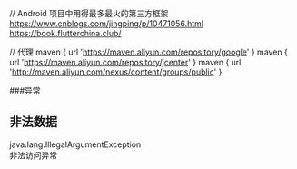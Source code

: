 // Android 项目中用得最多最火的第三方框架<br/>
https://www.cnblogs.com/jingping/p/10471056.html
https://book.flutterchina.club/


// 代理
maven { url 'https://maven.aliyun.com/repository/google' }
        maven { url 'https://maven.aliyun.com/repository/jcenter' }
        maven { url 'http://maven.aliyun.com/nexus/content/groups/public' }

###异常
## 非法数据
java.lang.IllegalArgumentException   
非法访问异常



